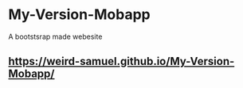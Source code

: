 # My-Version-Mobapp
A bootstsrap made webesite
## https://weird-samuel.github.io/My-Version-Mobapp/
